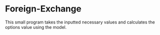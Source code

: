 # Foreign-Exchange
This small program takes the inputted necessary values and calculates the options value using the  model.
